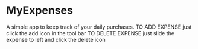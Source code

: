 # MyExpenses
  A simple app to keep track of your daily purchases.
  TO ADD EXPENSE just click the add icon in the tool bar
  TO DELETE EXPENSE just slide the expense to left and click the delete icon
